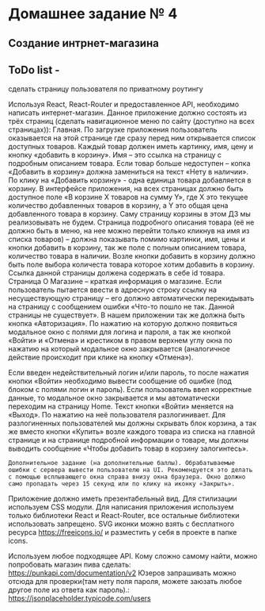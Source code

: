 # Домашнее задание № 4

## Создание интрнет-магазина

## ToDo list -

сделать страницу пользователя по приватному роутингу

Используя React, React-Router и предоставленное API, необходимо написать интернет-магазин.
Данное приложение должно состоять из трёх страниц (сделать навигационное меню по сайту (доступно на всех страницах)):
Главная. По загрузке приложения пользователь оказывается на этой странице где сразу перед ним открывается список доступных товаров. Каждый товар должен иметь картинку, имя, цену и кнопку «добавить в корзину». Имя – это ссылка на страницу с подробным описанием товара. Если товар больше недоступен – копка «Добавить в корзину» должна замениться на текст «Нету в наличии». По клику на «Добавить корзину» - одна единица товара добавляется в корзину. В интерфейсе приложения, на всех страницах должно быть доступное поле «В корзине Х товаров на сумму Y», где Х это текущее количество добавленных товаров в корзину, а Y это общая цена добавленного товара в корзину. Саму страницу корзины в этом ДЗ мы реализовывать не будем.
Страница подробного описания товара (её не должно быть в меню, на нее можно перейти только кликнув на имя из списка товаров) – должна показывать помимо картинки, имя, цены и кнопки добавить в корзину, так же поле с полным описанием товара, количество товара в наличии. Возле кнопки добавить в корзину должно быть поле выбора количеста товара которое хотим добавить в корзину. Ссылка данной страницы должена содержать в себе id товара.
Страница О Магазине – краткая информация о магазине.
Если пользователь пытается ввести в адресную строку ссылку на несуществующую страницу – его должно автоматически перекидывать на страницу с сообщением ошибки «Что-то пошло не так. Данной страницы не существует».
В нашем приложении так же должна быть кнопка «Авторизация». По нажатию на которую должно появиться модальное окно с полями для логина и пароля, а так же кнопкой «Войти» и «Отмена» и крестиком в правом верхнем углу окна по нажатию на который модальное окно закрывается (аналогичное действие происходит при клике на кнопку «Отмена»).

Если введен недействительный логин и/или пароль, то после нажатия кнопки «Войти» необходимо вывести сообщение об ошибке (под блоком с полями логин и пароль).
Если пользователь ввел корректные данные, то модальное окно закрывается и мы автоматически переходим на страницу Home. Текст кнопки «Войти» меняется на «Выход». По нажатию на неё пользователя разлогинивает.
Для разлогиненных пользователей мы должны скрывать блок корзина, а так же вместо кнопки «Купить» возле каждого товара из списка на главной странице и на странице подробной информации о товаре, мы должны выводить сообщение «Чтобы добавить товар в корзину залогинтесь».

    Дополнительное задание (на дополнительные баллы). Обрабатываемые ошибки с сервера вывести пользователю на UI. Рекомендуется это делать с помощью всплывающего окна справа внизу окна браузера. Окно должно само пропадать через 15 секунд или по клику на иконку «Закрыть».

Приложение должно иметь презентабельный вид. Для стилизации используем CSS модули. Для написания приложения используем только библиотеки React и React-Router, все остальные библиотеки использовать запрещено. SVG иконки можно взять с бесплатного ресурса https://freeicons.io/ и разместить у себя в проекте в папке icons.

Используем любое подходящее API.
Кому сложно самому найти, можно попробовать магазин пива сделать:
https://punkapi.com/documentation/v2
Юзеров запрашивать можно отсюда для проверки(там нету поля пароля, можете заюзать любое другое поле из ответа как пароль).:
https://jsonplaceholder.typicode.com/users
